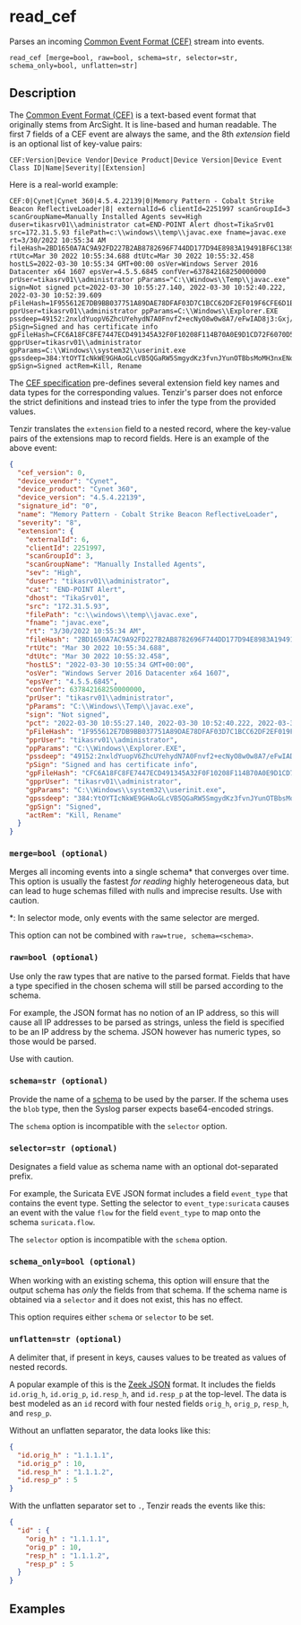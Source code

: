 # read_cef

Parses an incoming [Common Event Format (CEF)][cef] stream into events.

```tql
read_cef [merge=bool, raw=bool, schema=str, selector=str, schema_only=bool, unflatten=str]
```

## Description

The [Common Event Format (CEF)][cef] is a text-based event format that
originally stems from ArcSight. It is line-based and human readable. The first 7
fields of a CEF event are always the same, and the 8th *extension* field is an
optional list of key-value pairs:

[cef]: https://community.microfocus.com/cfs-file/__key/communityserver-wikis-components-files/00-00-00-00-23/3731.CommonEventFormatV25.pdf

```
CEF:Version|Device Vendor|Device Product|Device Version|Device Event Class ID|Name|Severity|[Extension]
```

Here is a real-world example:

```
CEF:0|Cynet|Cynet 360|4.5.4.22139|0|Memory Pattern - Cobalt Strike Beacon ReflectiveLoader|8| externalId=6 clientId=2251997 scanGroupId=3 scanGroupName=Manually Installed Agents sev=High duser=tikasrv01\\administrator cat=END-POINT Alert dhost=TikaSrv01 src=172.31.5.93 filePath=c:\\windows\\temp\\javac.exe fname=javac.exe rt=3/30/2022 10:55:34 AM fileHash=2BD1650A7AC9A92FD227B2AB8782696F744DD177D94E8983A19491BF6C1389FD rtUtc=Mar 30 2022 10:55:34.688 dtUtc=Mar 30 2022 10:55:32.458 hostLS=2022-03-30 10:55:34 GMT+00:00 osVer=Windows Server 2016 Datacenter x64 1607 epsVer=4.5.5.6845 confVer=637842168250000000 prUser=tikasrv01\\administrator pParams="C:\\Windows\\Temp\\javac.exe" sign=Not signed pct=2022-03-30 10:55:27.140, 2022-03-30 10:52:40.222, 2022-03-30 10:52:39.609 pFileHash=1F955612E7DB9BB037751A89DAE78DFAF03D7C1BCC62DF2EF019F6CFE6D1BBA7 pprUser=tikasrv01\\administrator ppParams=C:\\Windows\\Explorer.EXE pssdeep=49152:2nxldYuopV6ZhcUYehydN7A0Fnvf2+ecNyO8w0w8A7/eFwIAD8j3:Gxj/7hUgsww8a0OD8j3 pSign=Signed and has certificate info gpFileHash=CFC6A18FC8FE7447ECD491345A32F0F10208F114B70A0E9D1CD72F6070D5B36F gpprUser=tikasrv01\\administrator gpParams=C:\\Windows\\system32\\userinit.exe gpssdeep=384:YtOYTIcNkWE9GHAoGLcVB5QGaRW5SmgydKz3fvnJYunOTBbsMoMH3nxENoWlymW:YLTVNkzGgoG+5BSmUfvJMdsq3xYu gpSign=Signed actRem=Kill, Rename
```

The [CEF specification][cef] pre-defines several extension field key names and
data types for the corresponding values. Tenzir's parser does not enforce the
strict definitions and instead tries to infer the type from the provided values.

Tenzir translates the `extension` field to a nested record, where the key-value
pairs of the extensions map to record fields. Here is an example of the above
event:

```json
{
  "cef_version": 0,
  "device_vendor": "Cynet",
  "device_product": "Cynet 360",
  "device_version": "4.5.4.22139",
  "signature_id": "0",
  "name": "Memory Pattern - Cobalt Strike Beacon ReflectiveLoader",
  "severity": "8",
  "extension": {
    "externalId": 6,
    "clientId": 2251997,
    "scanGroupId": 3,
    "scanGroupName": "Manually Installed Agents",
    "sev": "High",
    "duser": "tikasrv01\\administrator",
    "cat": "END-POINT Alert",
    "dhost": "TikaSrv01",
    "src": "172.31.5.93",
    "filePath": "c:\\windows\\temp\\javac.exe",
    "fname": "javac.exe",
    "rt": "3/30/2022 10:55:34 AM",
    "fileHash": "2BD1650A7AC9A92FD227B2AB8782696F744DD177D94E8983A19491BF6C1389FD",
    "rtUtc": "Mar 30 2022 10:55:34.688",
    "dtUtc": "Mar 30 2022 10:55:32.458",
    "hostLS": "2022-03-30 10:55:34 GMT+00:00",
    "osVer": "Windows Server 2016 Datacenter x64 1607",
    "epsVer": "4.5.5.6845",
    "confVer": 637842168250000000,
    "prUser": "tikasrv01\\administrator",
    "pParams": "C:\\Windows\\Temp\\javac.exe",
    "sign": "Not signed",
    "pct": "2022-03-30 10:55:27.140, 2022-03-30 10:52:40.222, 2022-03-30 10:52:39.609",
    "pFileHash": "1F955612E7DB9BB037751A89DAE78DFAF03D7C1BCC62DF2EF019F6CFE6D1BBA7",
    "pprUser": "tikasrv01\\administrator",
    "ppParams": "C:\\Windows\\Explorer.EXE",
    "pssdeep": "49152:2nxldYuopV6ZhcUYehydN7A0Fnvf2+ecNyO8w0w8A7/eFwIAD8j3:Gxj/7hUgsww8a0OD8j3",
    "pSign": "Signed and has certificate info",
    "gpFileHash": "CFC6A18FC8FE7447ECD491345A32F0F10208F114B70A0E9D1CD72F6070D5B36F",
    "gpprUser": "tikasrv01\\administrator",
    "gpParams": "C:\\Windows\\system32\\userinit.exe",
    "gpssdeep": "384:YtOYTIcNkWE9GHAoGLcVB5QGaRW5SmgydKz3fvnJYunOTBbsMoMH3nxENoWlymW:YLTVNkzGgoG+5BSmUfvJMdsq3xYu",
    "gpSign": "Signed",
    "actRem": "Kill, Rename"
  }
}
```

### `merge=bool (optional)`

Merges all incoming events into a single schema\* that converges over time. This
option is usually the fastest *for reading* highly heterogeneous data, but can
lead
to huge schemas filled with nulls and imprecise results. Use with caution.

\*: In selector mode, only events with the same selector are merged.

This option can not be combined with `raw=true, schema=<schema>`.

### `raw=bool (optional)`

Use only the raw types that are native to the parsed format. Fields that have a
type
specified in the chosen schema will still be parsed according to the schema.

For example, the JSON format has no notion of an IP address, so this will cause
all IP addresses
to be parsed as strings, unless the field is specified to be an IP address by
the schema.
JSON however has numeric types, so those would be parsed.

Use with caution.

### `schema=str (optional)`

Provide the name of a [schema](../../data-model/schemas.md) to be used by the
parser. If the schema uses the `blob` type, then the Syslog parser expects
base64-encoded strings.

The `schema` option is incompatible with the `selector` option.

### `selector=str (optional)`

Designates a field value as schema name with an optional dot-separated prefix.

For example, the Suricata EVE JSON format includes a field
`event_type` that contains the event type. Setting the selector to
`event_type:suricata` causes an event with the value `flow` for the field
`event_type` to map onto the schema `suricata.flow`.

The `selector` option is incompatible with the `schema` option.

### `schema_only=bool (optional)`

When working with an existing schema, this option will ensure that the output
schema has *only* the fields from that schema. If the schema name is obtained
via a `selector`
and it does not exist, this has no effect.

This option requires either `schema` or `selector` to be set.

### `unflatten=str (optional)`

A delimiter that, if present in keys, causes values to be treated as values of
nested records.

A popular example of this is the [Zeek JSON](read_zeek_json.md) format. It includes
the fields `id.orig_h`, `id.orig_p`, `id.resp_h`, and `id.resp_p` at the
top-level. The data is best modeled as an `id` record with four nested fields
`orig_h`, `orig_p`, `resp_h`, and `resp_p`.

Without an unflatten separator, the data looks like this:

```json
{
  "id.orig_h" : "1.1.1.1",
  "id.orig_p" : 10,
  "id.resp_h" : "1.1.1.2",
  "id.resp_p" : 5
}
```

With the unflatten separator set to `.`, Tenzir reads the events like this:

```json
{
  "id" : {
    "orig_h" : "1.1.1.1",
    "orig_p" : 10,
    "resp_h" : "1.1.1.2",
    "resp_p" : 5
  }
}
```

## Examples
